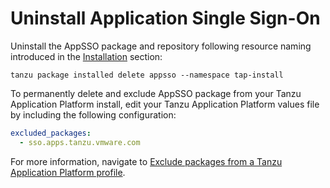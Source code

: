 # Uninstall Application Single Sign-On

Uninstall the AppSSO package and repository following resource naming introduced
in the [Installation](installation.md) section:

```shell
tanzu package installed delete appsso --namespace tap-install
```

To permanently delete and exclude AppSSO package from your Tanzu Application Platform install, edit your Tanzu Application Platform values file by including the
following configuration:

```yaml
excluded_packages:
  - sso.apps.tanzu.vmware.com
```

For more information, navigate
to [Exclude packages from a Tanzu Application Platform profile](../../install-online/profile.hbs.md#exclude-packages).
